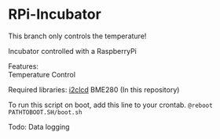 # RPi-Incubator
This branch only controls the temperature!

Incubator controlled with a RaspberryPi

Features:  
Temperature Control  

Required libraries:
[i2clcd](https://github.com/sotakan/i2clcd)
BME280 (In this repository)

To run this script on boot, add this line to your crontab. `@reboot PATHTOBOOT.SH/boot.sh`

Todo:
Data logging  
